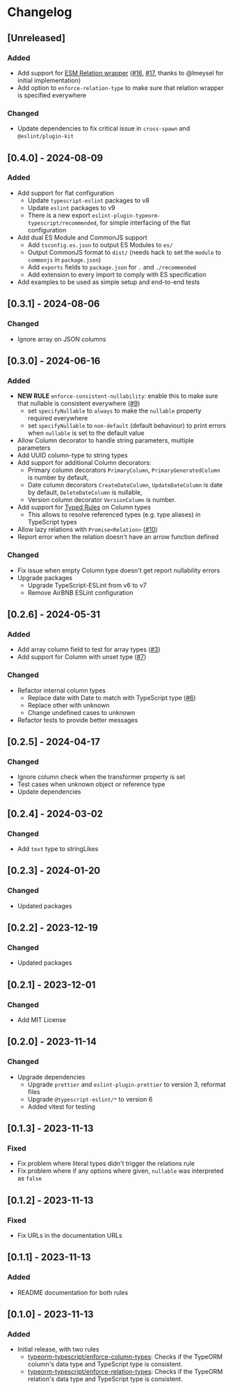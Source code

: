 # Changelog

## [Unreleased]

### Added

- Add support for [ESM Relation wrapper](https://typeorm.io/#relations-in-esm-projects) ([#16](https://github.com/daniel7grant/eslint-plugin-typeorm-typescript/pull/16), [#17](https://github.com/daniel7grant/eslint-plugin-typeorm-typescript/issues/17), thanks to @lmeysel for initial implementation)
- Add option to `enforce-relation-type` to make sure that relation wrapper is specified everywhere

### Changed

- Update dependencies to fix critical issue in `cross-spawn` and `@eslint/plugin-kit`

## [0.4.0] - 2024-08-09

### Added

- Add support for flat configuration
    - Update `typescript-eslint` packages to v8
    - Update `eslint` packages to v9
    - There is a new export `eslint-plugin-typeorm-typescript/recommended`, for simple interfacing of the flat configuration
- Add dual ES Module and CommonJS support
    - Add `tsconfig.es.json` to output ES Modules to `es/`
    - Output CommonJS format to `dist/` (needs hack to set the `module` to `commonjs` in `package.json`)
    - Add `exports` fields to `package.json` for `.` and `./recommended`
    - Add extension to every import to comply with ES specification
- Add examples to be used as simple setup and end-to-end tests

## [0.3.1] - 2024-08-06

### Changed

- Ignore array on JSON columns

## [0.3.0] - 2024-06-16

### Added

- **NEW RULE** `enforce-consistent-nullability`: enable this to make sure that nullable is consistent everywhere ([#9](https://github.com/daniel7grant/eslint-plugin-typeorm-typescript/issues/9))
    - set `specifyNullable` to `always` to make the `nullable` property required everywhere
    - set `specifyNullable` to `non-default` (default behaviour) to print errors when `nullable` is set to the default value
- Allow Column decorator to handle string parameters, multiple parameters
- Add UUID column-type to string types
- Add support for additional Column decorators:
    - Primary column decorators `PrimaryColumn`, `PrimaryGeneratedColumn` is number by default,
    - Date column decorators `CreateDateColumn`, `UpdateDateColumn` is date by default, `DeleteDateColumn` is nullable,
    - Version column decorator `VersionColumn` is number.
- Add support for [Typed Rules](https://typescript-eslint.io/getting-started/typed-linting) on Column types
    - This allows to resolve referenced types (e.g. type aliases) in TypeScript types
- Allow lazy relations with `Promise<Relation>` ([#10](https://github.com/daniel7grant/eslint-plugin-typeorm-typescript/issues/10))
- Report error when the relation doesn't have an arrow function defined

### Changed

- Fix issue when empty Column type doesn't get report nullability errors
- Upgrade packages
    - Upgrade TypeScript-ESLint from v6 to v7
    - Remove AirBNB ESLint configuration

## [0.2.6] - 2024-05-31

### Added

- Add array column field to test for array types ([#3](https://github.com/daniel7grant/eslint-plugin-typeorm-typescript/issues/3))
- Add support for Column with unset type ([#7](https://github.com/daniel7grant/eslint-plugin-typeorm-typescript/issues/7))

### Changed

- Refactor internal column types
    - Replace date with Date to match with TypeScript type ([#6](https://github.com/daniel7grant/eslint-plugin-typeorm-typescript/issues/6))
    - Replace other with unknown
    - Change undefined cases to unknown
- Refactor tests to provide better messages

## [0.2.5] - 2024-04-17

### Changed

- Ignore column check when the transformer property is set
- Test cases when unknown object or reference type
- Update dependencies

## [0.2.4] - 2024-03-02

### Changed

- Add `text` type to stringLikes

## [0.2.3] - 2024-01-20

### Changed

- Updated packages

## [0.2.2] - 2023-12-19

### Changed

- Updated packages

## [0.2.1] - 2023-12-01

### Changed

- Add MIT License

## [0.2.0] - 2023-11-14

### Changed

- Upgrade dependencies
    - Upgrade `prettier` and `eslint-plugin-prettier` to version 3, reformat files
    - Upgrade `@typescript-eslint/*` to version 6
    - Added vitest for testing

## [0.1.3] - 2023-11-13

### Fixed

- Fix problem where literal types didn't trigger the relations rule
- Fix problem where if any options where given, `nullable` was interpreted as `false`

## [0.1.2] - 2023-11-13

### Fixed

- Fix URLs in the documentation URLs

## [0.1.1] - 2023-11-13

### Added

- README documentation for both rules

## [0.1.0] - 2023-11-13

### Added

-   Initial release, with two rules
    -   [typeorm-typescript/enforce-column-types](./README.md#typeorm-typescriptenforce-column-types): Checks if the TypeORM column's data type and TypeScript type is consistent.
    -   [typeorm-typescript/enforce-relation-types](./README.md#typeorm-typescriptenforce-relation-types): Checks if the TypeORM relation's data type and TypeScript type is consistent.
